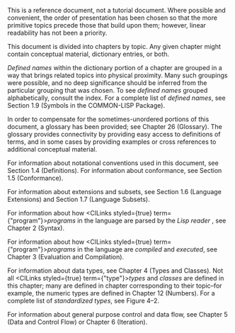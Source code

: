  



This is a reference document, not a tutorial document. Where possible and convenient, the order of presentation has been chosen so that the more primitive topics precede those that build upon them; however, linear readability has not been a priority. 



This document is divided into chapters by topic. Any given chapter might contain conceptual material, dictionary entries, or both. 



*Defined names* within the dictionary portion of a chapter are grouped in a way that brings related topics into physical proximity. Many such groupings were possible, and no deep significance should be inferred from the particular grouping that was chosen. To see *defined names* grouped alphabetically, consult the index. For a complete list of *defined names*, see Section 1.9 (Symbols in the COMMON-LISP Package). 



In order to compensate for the sometimes-unordered portions of this document, a glossary has been provided; see Chapter 26 (Glossary). The glossary provides connectivity by providing easy access to definitions of terms, and in some cases by providing examples or cross references to additional conceptual material. 



For information about notational conventions used in this document, see Section 1.4 (Definitions). For information about conformance, see Section 1.5 (Conformance). 



For information about extensions and subsets, see Section 1.6 (Language Extensions) and Section 1.7 (Language Subsets). 



For information about how <ClLinks styled={true} term={"program"}><i>programs</i></ClLinks> in the language are parsed by the *Lisp reader* , see Chapter 2 (Syntax). 



For information about how <ClLinks styled={true} term={"program"}><i>programs</i></ClLinks> in the language are *compiled* and *executed*, see Chapter 3 (Evaluation and Compilation). 



For information about data types, see Chapter 4 (Types and Classes). Not all <ClLinks styled={true} term={"type"}><i>types</i></ClLinks> and *classes* are defined in this chapter; many are defined in chapter corresponding to their topic–for example, the numeric types are defined in Chapter 12 (Numbers). For a complete list of *standardized types*, see Figure 4–2. 



For information about general purpose control and data flow, see Chapter 5 (Data and Control Flow) or Chapter 6 (Iteration). 











